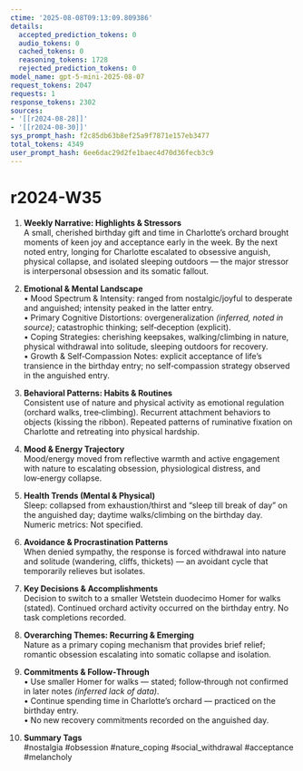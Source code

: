 ```yaml
---
ctime: '2025-08-08T09:13:09.809386'
details:
  accepted_prediction_tokens: 0
  audio_tokens: 0
  cached_tokens: 0
  reasoning_tokens: 1728
  rejected_prediction_tokens: 0
model_name: gpt-5-mini-2025-08-07
request_tokens: 2047
requests: 1
response_tokens: 2302
sources:
- '[[r2024-08-28]]'
- '[[r2024-08-30]]'
sys_prompt_hash: f2c85db63b8ef25a9f7871e157eb3477
total_tokens: 4349
user_prompt_hash: 6ee6dac29d2fe1baec4d70d36fecb3c9
---
```

# r2024-W35

1. **Weekly Narrative: Highlights & Stressors**  
A small, cherished birthday gift and time in Charlotte’s orchard brought moments of keen joy and acceptance early in the week. By the next noted entry, longing for Charlotte escalated to obsessive anguish, physical collapse, and isolated sleeping outdoors — the major stressor is interpersonal obsession and its somatic fallout.

2. **Emotional & Mental Landscape**  
• Mood Spectrum & Intensity: ranged from nostalgic/joyful to desperate and anguished; intensity peaked in the latter entry.  
• Primary Cognitive Distortions: overgeneralization *(inferred, noted in source)*; catastrophic thinking; self‑deception (explicit).  
• Coping Strategies: cherishing keepsakes, walking/climbing in nature, physical withdrawal into solitude, sleeping outdoors for recovery.  
• Growth & Self‑Compassion Notes: explicit acceptance of life’s transience in the birthday entry; no self‑compassion strategy observed in the anguished entry.

3. **Behavioral Patterns: Habits & Routines**  
Consistent use of nature and physical activity as emotional regulation (orchard walks, tree‑climbing). Recurrent attachment behaviors to objects (kissing the ribbon). Repeated patterns of ruminative fixation on Charlotte and retreating into physical hardship.

4. **Mood & Energy Trajectory**  
Mood/energy moved from reflective warmth and active engagement with nature to escalating obsession, physiological distress, and low‑energy collapse.

5. **Health Trends (Mental & Physical)**  
Sleep: collapsed from exhaustion/thirst and “sleep till break of day” on the anguished day; daytime walks/climbing on the birthday day. Numeric metrics: Not specified.

6. **Avoidance & Procrastination Patterns**  
When denied sympathy, the response is forced withdrawal into nature and solitude (wandering, cliffs, thickets) — an avoidant cycle that temporarily relieves but isolates.

7. **Key Decisions & Accomplishments**  
Decision to switch to a smaller Wetstein duodecimo Homer for walks (stated). Continued orchard activity occurred on the birthday entry. No task completions recorded.

8. **Overarching Themes: Recurring & Emerging**  
Nature as a primary coping mechanism that provides brief relief; romantic obsession escalating into somatic collapse and isolation.

9. **Commitments & Follow‑Through**  
• Use smaller Homer for walks — stated; follow‑through not confirmed in later notes *(inferred lack of data)*.  
• Continue spending time in Charlotte’s orchard — practiced on the birthday entry.  
• No new recovery commitments recorded on the anguished day.

10. **Summary Tags**  
#nostalgia #obsession #nature_coping #social_withdrawal #acceptance #melancholy